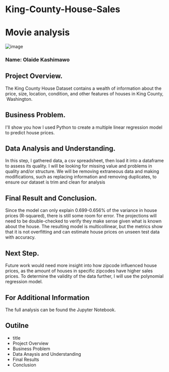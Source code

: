 # King-County-House-Sales
# Movie analysis

![image](https://user-images.githubusercontent.com/82849694/203416288-515b5a5c-657b-4885-974c-0ef53a4c2b1a.png)

 ### Name: Olaide Kashimawo
 
 ## Project Overview.
 
 The King County House Dataset contains a wealth of information about the price, size, location, condition, and other features of houses in King County, Washington.
 
 ## Business Problem.
 I'll show you how I used Python to create a multiple linear regression model to predict house prices.

 ## Data Analysis and Understanding.
 In this step, I gathered data, a csv spreadsheet, then load it into a dataframe to assess its quality.
 I will be looking for missing value and problems in quality  and/or structure. We will be removing extraneous data and making modifications, 
 such as replacing information and removing duplicates, to ensure our dataset is trim and clean for analysis
 
 ## Final Result and Conclusion.
 Since the model can only explain 0.699-0.656% of the variance in house prices (R-squared), there is still some room for error.
 The projections will need to be double-checked to verify they make sense given what is known about the house.
 The resulting model is multicollinear, but the metrics show that it is not overfitting and can estimate house prices on unseen test data with accuracy.

 ## Next Step.
 Future work would need more insight into how zipcode influenced house prices, as the amount of houses in specific zipcodes have higher sales prices.
 To determine the  validity of the data further, I will use the polynomial regression model.
 
 ## For Additional Information
 The full analysis can be found the Jupyter Notebook.

## Outilne
- title
- Project Overview
- Business Problem
- Data Anaysis and Understanding
- Final Results
- Conclusion
